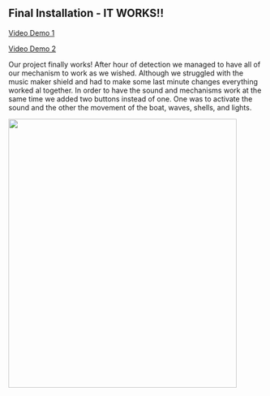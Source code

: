 ## Final Installation - IT WORKS!!

[Video Demo 1](https://drive.google.com/file/d/1YJEwDVWop8PSttcLJAkavWDiAI04QazU/view?usp=sharing)

[Video Demo 2](https://drive.google.com/file/d/1zwSxra-_WP9dqOI8RmUNCFV0dFieZYGK/view?usp=sharing)


Our project finally works! After hour of detection we managed to have all of our mechanism to work as we wished. Although we struggled with the music maker shield and had to make some last minute changes everything worked al together. In order to have the sound and mechanisms work at the same time we added two buttons instead of one. One was to activate the sound and the other the movement of the boat, waves, shells, and lights.

<img src="https://github.com/FatemaAlhameli/MachineLab/assets/98390877/af22e170-4a16-4783-8f2d-5444fc70b34d" width="450" height="530">

